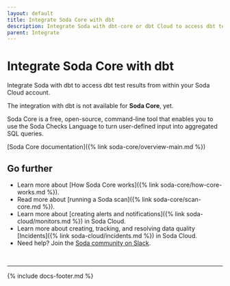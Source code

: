 ```yaml
---
layout: default
title: Integrate Soda Core with dbt
description: Integrate Soda with dbt-core or dbt Cloud to access dbt test results from within your Soda Cloud account and leverage all its features.
parent: Integrate
---
```


# Integrate Soda Core with dbt

Integrate Soda with dbt to access dbt test results from within your Soda Cloud account.

The integration with dbt is not available for **Soda Core**, yet.

Soda Core is a free, open-source, command-line tool that enables you to use the Soda Checks Language to turn user-defined input into aggregated SQL queries.

[Soda Core documentation]({% link soda-core/overview-main.md %})


## Go further

* Learn more about [How Soda Core works]({% link soda-core/how-core-works.md %}).
* Read more about [running a Soda scan]({% link soda-core/scan-core.md %}).
* Learn more about [creating alerts and notifications]({% link soda-cloud/monitors.md %}) in Soda Cloud.
* Learn more about creating, tracking, and resolving data quality [Incidents]({% link soda-cloud/incidents.md %}) in Soda Cloud.
* Need help? Join the <a href="http://community.soda.io/slack" target="_blank"> Soda community on Slack</a>.
<br />

---
{% include docs-footer.md %}
